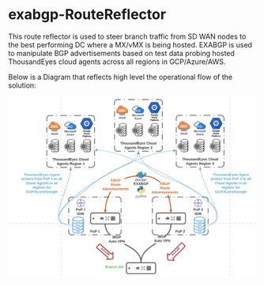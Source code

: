 # exabgp-RouteReflector

This route reflector is used to steer branch traffic from SD WAN nodes to the best performing DC where a MX/vMX is being hosted. EXABGP is used to manipulate BGP advertisements based on test data probing hosted ThousandEyes cloud agents across all regions in GCP/Azure/AWS. 

Below is a Diagram that reflects high level the operational flow of the solution:

![Test Image 1](EXA-TE-topology.png)

